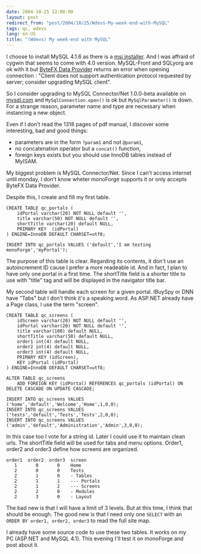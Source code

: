 ```yaml
---
date: 2004-10-25 12:08:00
layout: post
redirect_from: "post/2004/10/25/Wdevs-My-week-end-with-MySQL"
tags: qc, wdevs
lang: en-US
title: "(Wdevs) My week-end with MySQL"
---
```


I choose to install MySQL 4.1.6 as there is a [msi
installer](http://dev.mysql.com/tech-resources/articles/4.1/installer.html). And I was affraid of cygwin that seems to come with 4.0 version.
MySQL-Front and SQLyorg are ok with it but [ByteFX Data Provider](http://www.bytefx.com/) returns an error when opening
connection : "Client does not support authentication protocol requested by
server; consider upgrading MySQL client".

So I consider upgrading to MySQL Connector/Net 1.0.0-beta available on
[mysql.com](http://dev.mysql.com/downloads/) and
`MySqlConnection.open()` is ok but `MySqlParameter()` is down. For a strange
reason, parameter name and type are necessary when instancing a new object.

Even if I don't read the 1318 pages of pdf manual, I discover some
interesting, bad and good things:

* parameters are in the form `?param1` and not `@param1`,
* no concatenation operator but a `concat()` function,
* foreign keys exists but you should use InnoDB tables instead of
MyISAM.

My biggest problem is MySQL Connector/Net. Since I can't access internet
until monday, I don't know wheter monoForge supports it or only accepts ByteFX
Data Provider.

Despite this, I create and fill my first table.

```
CREATE TABLE qc_portals (
    idPortal varchar(20) NOT NULL default '',
    title varchar(50) NOT NULL default '',
    shortTitle varchar(20) default NULL,
    PRIMARY KEY  (idPortal)
) ENGINE=InnoDB DEFAULT CHARSET=utf8;

INSERT INTO qc_portals VALUES ('default','I am testing monoForge','myPortal');
```

The purpose of this table is clear. Regarding its contents, it don't use an
autoincrement ID cause I prefer a more readeable id. And in fact, I plan to
have only one portal in a first time. The shortTitle field is a shorter title
to use with "title" tag and will be displayed in the navigator title bar.

My second table will handle each screen for a given portal. IBuySpy or DNN
have "Tabs" but I don't think it's a speaking word. As ASP.NET already have a
Page class, I use the term "screen".

```
CREATE TABLE qc_screens (
    idScreen varchar(20) NOT NULL default '',
    idPortal varchar(20) NOT NULL default '',
    title varchar(100) default NULL,
    shortTitle varchar(50) default NULL,
    order1 int(4) default NULL,
    order2 int(4) default NULL,
    order3 int(4) default NULL,
    PRIMARY KEY (idScreen),
    KEY idPortal (idPortal)
) ENGINE=InnoDB DEFAULT CHARSET=utf8;

ALTER TABLE qc_screens
    ADD FOREIGN KEY (idPortal) REFERENCES qc_portals (idPortal) ON DELETE CASCADE ON UPDATE CASCADE;

INSERT INTO qc_screens VALUES ('home','default','Welcome','Home',1,0,0);
INSERT INTO qc_screens VALUES ('tests','default','Tests','Tests',2,0,0);
INSERT INTO qc_screens VALUES ('admin','default','Administration','Admin',3,0,0);
```

In this case too I vote for a string id. Later I could use it to maintain
clean urls. The shortTitle field will be used for tabs and menu options.
Order1, order2 and order3 define how screens are organized.

```
order1  order2  order3  screen
   1       0       0    Home
   2       0       0    Tests
   2       1       0    - Tables
   2       1       1    --- Portals
   2       1       2    --- Screens
   2       2       0    - Modules
   2       3       0    - Layout
```

The bad new is that I will have a limit of 3 levels. But at this time, I
think that should be enough. The good new is that I need only one `SELECT` with
an `ORDER BY order1, order2, order3` to read the full site map.

I already have some source code to use these two tables. It works on my PC
(ASP.NET and MySQL 4.1). This evening I'll test it on monoForge and post about
it.
